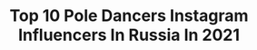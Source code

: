 ---
title: Top 10 Pole Dancers Instagram Influencers In Russia In 2021
description: >-
  Find top pole dancers Instagram influencers in Russia in 2021. Most popular hashtags: #poledancer #poledance #pole #exoticpoledancer.
platform: Instagram
hits: 70
text_top: Identify the most popular Instagram accounts on inBeat.
text_bottom: Our database has 70 Instagram influencers like this in Russia for you to collaborate.
profiles:
  - username: "megan.4x"
    fullname: >-
      Ебало попроще🦊
    bio: >-
      И божество, и вдохновение, и жизнь, и слёзы, и любовь 💔Diana 🔗17y.o 💔160,5 cm of beauty 🔗poledancer/ circus artist 🏁Вп/ реклама/ бартер в Direct!
    location: "Russia"
    followers: 14750
    engagement: 737
    commentsToLikes: 0.063379
    id: ck8t2wgx40y8x0j780w6ujytk
    verified: false
    hashtags: "#90sfashion, #softaesthetic, #90sgrunge, #softgrungeaesthetic"
  - username: "ana.erian"
    fullname: >-
      Anastasia 〜 アナ
    bio: >-
      - Traveler, photographer, vegan, amateur pole dancer, tattoo artist.🍑 - О самостоятельных путешествиях.✈️ - 26y.o. St.P, Russia. 📨 Collab ---> direct
    location: "Russia"
    followers: 14767
    engagement: 644
    commentsToLikes: 0.008847
    id: ckap8evvho0m70i78ppwva1hk
    verified: false
    hashtags: "#thesaem, #welcos, #starbucks, #lebelage"
  - username: "marinkanahalka"
    fullname: >-
      I Was Born To Make You Happy
    bio: >-
      🖤Pole Dancer, Instructor, Choreographer 💃Leningrad Centre Dancer 👙I-Style Brand Ambassador 💌Available for workshops➡️Direct
    location: "Russia"
    followers: 19695
    engagement: 277
    commentsToLikes: 0.030623
    id: ck0vzevtv8rrg0i19k1f4ho5f
    verified: false
    hashtags: "#marinanahalka, #poledancer, #pole, #marinkanahalka"
  - username: "scarlett_o_hara_poledancer"
    fullname: >-
      Татьяна Курочкина, 34 years
    bio: >-
      Тренер #poledance 💃 Начинающий астролог 🧝🏼‍♀️
    location: "Russia"
    followers: 28621
    engagement: 257
    commentsToLikes: 0.086669
    id: ck8t9u28npctb0j78p7lqvezb
    verified: false
    hashtags: "#fitnessgirl, #bonafide, #exoticpole, #polefitness"
  - username: "polkanovaolesya"
    fullname: >-
      МАТЬ ШПАГАТОВ👙
    bio: >-
      🔝 Сетевик, онлайн тренер под прикрытием стриптизерши 👙 >20 000 учениц по миру 🥑 топлю за LCHF и осознанность 🏎 катаюсь на PORSHE от VILAVI 🆔 908724
    location: "Russia"
    followers: 247085
    engagement: 99
    commentsToLikes: 0.049159
    id: ck5zms1son4b50i14qzzsx602
    verified: false
    hashtags: "#polkanovapole, #poledance, #poledancer, #norilsk"
  - username: "ekaterina.pogrebitskaya"
    fullname: >-
      Pole Dance • Стретчинг
    bio: >-
      💥Помогу стать гибче и сильнее 💯Сертифицированный Инструктор 🏆Чемпион РБ • Призёр международных чемпионатов Pole Dance ⭐️Участница Танцы на ТНТ’18
    location: "Russia"
    followers: 9499
    engagement: 632
    commentsToLikes: 0.036762
    id: ckap6py2ggxjt0i78omn8md3b
    verified: false
    hashtags: "#poleart, #stretching, #dance, #polesport"
  - username: "greshilovevgeny"
    fullname: >-
      Greshilov Evgeny
    bio: >-
      3 time World Pole Champion 7 time Int. Pole Champion 📷 @evgenygreshilov My pole tutorials ⬇️
    location: "Russia"
    followers: 45588
    engagement: 339
    commentsToLikes: 0.038234
    id: ck6tjshwb3c2a0j71eafoo2d0
    verified: false
    hashtags: "#yoga, #poleyoga, #poledancer, #evgenygreshilov"
  - username: "oksanashine"
    fullname: >-
      Exotic pole dance Oksana Shine
    bio: >-
      👠 Exotic pole dance, strip choreographer 📨 Мастер-классы, сотрудничество, реклама ➡️direct
    location: "Russia"
    followers: 27270
    engagement: 302
    commentsToLikes: 0.048592
    id: ck5c3jn5mzgex0i11g8xcg0vh
    verified: false
    hashtags: "#poleathlete, #oksanashine, #flexiblegirl, #exoticflow"
  - username: "instchaoss"
    fullname: >-
      Stanislav Perov
    bio: >-
      📸🎥 Фото, видео: Москва Портреты,красота,спорт,танцы,poledance 📸🎥 Moscow, Worldwide: ph&vid Fashion,beauty,dance,poledance,sports VK,Youtube:chaossfoto
    location: "Russia"
    followers: 8399
    engagement: 535
    commentsToLikes: 0.019374
    id: ck13c7eq3yz3p0i19tnqwxqum
    verified: false
    hashtags: "#exoticpole, #sportsmodel, #poleart, #womanbeauty"
  - username: "romanovaevelin"
    fullname: >-
      Poledance Tashkent
    bio: >-
      #poledance artist, instructor 👽 Инструктор по танцам , для записи в группу писать в Директ.
    location: "Russia"
    followers: 9779
    engagement: 869
    commentsToLikes: 0.034335
    id: ckap5wi4fdgfl0i78s047raea
    verified: false
    hashtags: "#uzb, #beachlife, #stretching, #beachgirl"
---